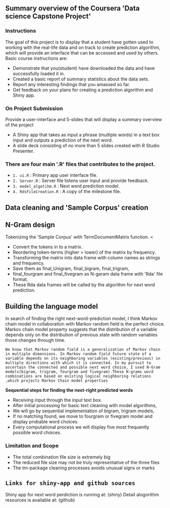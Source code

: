 
## **Summary overview of the Coursera 'Data science Capstone Project'**

### Instructions

The goal of this project is to display that a student have gotten used to working with the real-life data and on track to create prediction algorithm, which will provide an interface that can be accessed and used by others. Basic course instructions are:
  - Demonstrate that you(student) have downloaded the data and have successfully loaded it in.
  - Created a basic report of summary statistics about the data sets.
  - Report any interesting findings that you amassed so far.
  - Get feedback on your plans for creating a prediction algorithm and Shiny app.

### On Project Submission
Provide a user-interface and 5-slides that will display a summary overview of the project

* A Shiny app that takes as input a phrase (multiple words) in a text box input and outputs a prediction of the next word.
* A slide deck consisting of no more than 5 slides created with R Studio Presenter.

### There are four main '.R' files that contributes to the project.

* `1. ui.R` : Primary app user interface file.
* `2. Server.R` : Server file listens user input and provide feedback.
* `3. model_algotihm.R` : Next word prediction model.
* `4. RdsFileCreation.R` : A copy of the milestone file.
## Data cleaning and 'Sample Corpus' creation

## N-Gram design
Tokenizing the 'Sample Corpus' with TermDocumentMatrix function. <
* Convert the tokens in to a matrix.
* Reordering token-terms (higher > lower) of the matrix by frequency.
* Transforming the matrix into data frame with column names as strings and frequency.
* Save them as final_Unigram, final_bigram, final_trigram,
* final_fourgram and final_fivegram as N-garam data frame with 'Rda' file format.
* These Rda data frames will be called by the algorithm for next word prediction.

## Building the language model
In search of finding the right next-word-prediction model, I think Markov chain model in collaboration with Markov 
random field is the perfect choice. Markov chain model property suggests that the distribution of a variable depends only on the distribution of previous state with random variables those changes through time.

`We know that Markov random field is a generalization of Markov chain in multiple dimensions. In Markov random field future state of a variable depends on its neighboring variables (existing/previous) in multiple directions with which it is connected.
In my pursuit to ascertain the connected and possible next word choice, I used N-Gram models(bigram, trigram, fourgram and fivegram).These N-grams word combinations are based on existing logical neighboring relations ,which projects Markov Chain model properties`

**Sequential steps for finding the next-right predicted words**

* Receiving input through the input text box. 
* After initial processing for basic text cleaning with model algorithms,
* We will go by sequential implementation of bigram, trigram models, 
* If no matching found, we move to fourgram or fivegram model and display probable word choices.
* Every computational process we will display five most frequently possible word choices.

### Limitation and Scope
* The total combination file size is extremely big
* The reduced file size may not be truly representative of the three files
* The tm-package cleaning processes avoids unusual signs or marks



## **`Links for shiny-app and github sources`**

Shiny app for next word perdiction is running at: (shiny)
Detail alogorithm resources is available at: (github)


